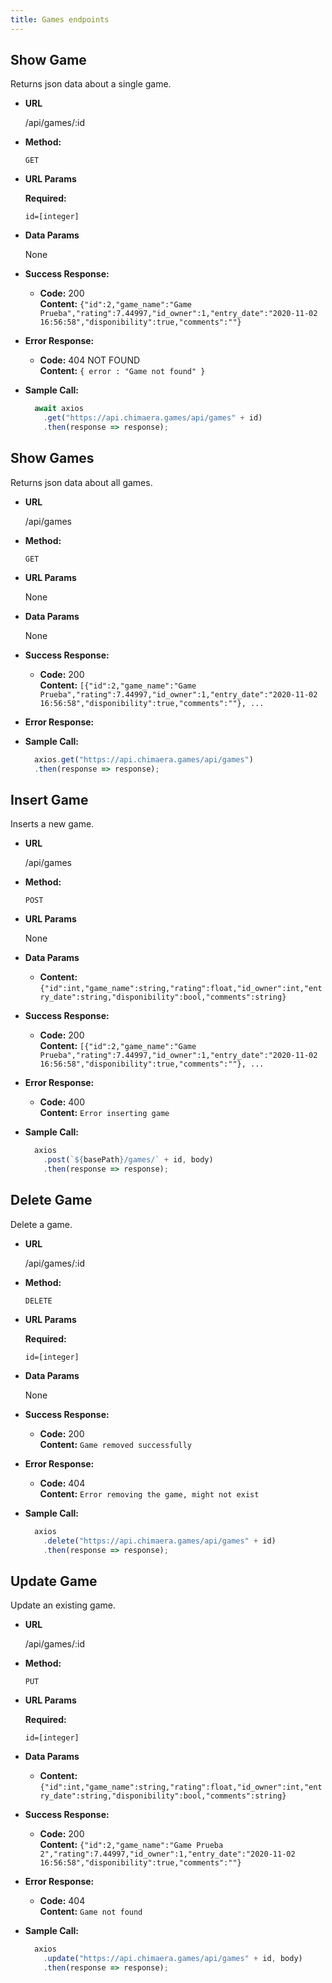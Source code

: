 ```yaml
---
title: Games endpoints
---
```


## Show Game

  Returns json data about a single game.

* **URL**

  /api/games/:id

* **Method:**

  `GET`
  
*  **URL Params**

   **Required:**
 
   `id=[integer]`

* **Data Params**

  None

* **Success Response:**

  * **Code:** 200 <br />
    **Content:** `{"id":2,"game_name":"Game Prueba","rating":7.44997,"id_owner":1,"entry_date":"2020-11-02 16:56:58","disponibility":true,"comments":""}`
 
* **Error Response:**

  * **Code:** 404 NOT FOUND <br />
    **Content:** `{ error : "Game not found" }`

* **Sample Call:**

  ```javascript
    await axios
      .get("https://api.chimaera.games/api/games" + id)
      .then(response => response);
  ```

  

## Show Games

  Returns json data about all games.

* **URL**

  /api/games

* **Method:**

  `GET`
  
*  **URL Params**
 
   None

* **Data Params**

  None

* **Success Response:**

  * **Code:** 200 <br />
    **Content:** `[{"id":2,"game_name":"Game Prueba","rating":7.44997,"id_owner":1,"entry_date":"2020-11-02 16:56:58","disponibility":true,"comments":""}, ...`
 
* **Error Response:**

* **Sample Call:**

  ```javascript
    axios.get("https://api.chimaera.games/api/games")
    .then(response => response);

  ```

## Insert Game

  Inserts a new game.

* **URL**

  /api/games

* **Method:**

  `POST`
  
*  **URL Params**
 
   None

* **Data Params**

  *
    **Content:** `{"id":int,"game_name":string,"rating":float,"id_owner":int,"entry_date":string,"disponibility":bool,"comments":string}`
 

* **Success Response:**

  * **Code:** 200 <br />
    **Content:** `[{"id":2,"game_name":"Game Prueba","rating":7.44997,"id_owner":1,"entry_date":"2020-11-02 16:56:58","disponibility":true,"comments":""}, ...`
 
* **Error Response:**

  * **Code:** 400 <br />
    **Content:** `Error inserting game`

* **Sample Call:**

  ```javascript
    axios
      .post(`${basePath}/games/` + id, body)
      .then(response => response);
  ```

## Delete Game

  Delete a game.

* **URL**

  /api/games/:id

* **Method:**

  `DELETE`
  
*  **URL Params**
 
   **Required:**
 
   `id=[integer]`

* **Data Params**

  None

* **Success Response:**

  * **Code:** 200 <br />
    **Content:** `Game removed successfully`
 
* **Error Response:**

  * **Code:** 404 <br />
    **Content:** `Error removing the game, might not exist`

* **Sample Call:**

  ```javascript
    axios
      .delete("https://api.chimaera.games/api/games" + id)
      .then(response => response);
  ```

## Update Game

  Update an existing game.

* **URL**

  /api/games/:id

* **Method:**

  `PUT`
  
*  **URL Params**
 
   **Required:**
 
   `id=[integer]`

* **Data Params**

  *
    **Content:** `{"id":int,"game_name":string,"rating":float,"id_owner":int,"entry_date":string,"disponibility":bool,"comments":string}`
 

* **Success Response:**

  * **Code:** 200 <br />
    **Content:** `{"id":2,"game_name":"Game Prueba 2","rating":7.44997,"id_owner":1,"entry_date":"2020-11-02 16:56:58","disponibility":true,"comments":""}`
 
* **Error Response:**

  * **Code:** 404 <br />
    **Content:** `Game not found`

* **Sample Call:**

  ```javascript
    axios
      .update("https://api.chimaera.games/api/games" + id, body)
      .then(response => response);
  ```
